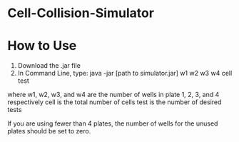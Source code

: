 # Cell-Collision-Simulator

# How to Use

1. Download the .jar file
2. In Command Line, type:
  java -jar [path to simulator.jar] w1 w2 w3 w4 cell test
  
  where w1, w2, w3, and w4 are the number of wells in plate 1, 2, 3, and 4 respectively
  cell is the total number of cells
  test is the number of desired tests
  
  If you are using fewer than 4 plates, the number of wells for the unused plates should be set to zero.
  
  
  
